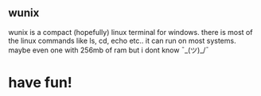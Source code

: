 ## wunix
wunix is a compact (hopefully) linux terminal for windows.
there is most of the linux commands like ls, cd, echo etc..
it can run on most systems. maybe even one with 256mb of ram but i dont know ¯\_(ツ)_/¯

# have fun!
